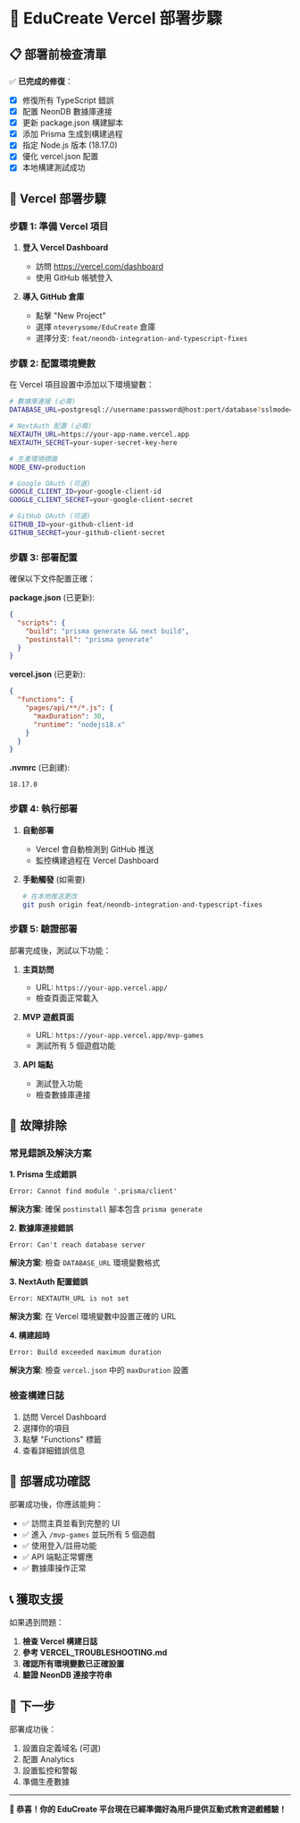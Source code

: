 # 🚀 EduCreate Vercel 部署步驟

## 📋 部署前檢查清單

✅ **已完成的修復**：
- [x] 修復所有 TypeScript 錯誤
- [x] 配置 NeonDB 數據庫連接
- [x] 更新 package.json 構建腳本
- [x] 添加 Prisma 生成到構建過程
- [x] 指定 Node.js 版本 (18.17.0)
- [x] 優化 vercel.json 配置
- [x] 本地構建測試成功

## 🔧 Vercel 部署步驟

### 步驟 1: 準備 Vercel 項目

1. **登入 Vercel Dashboard**
   - 訪問 https://vercel.com/dashboard
   - 使用 GitHub 帳號登入

2. **導入 GitHub 倉庫**
   - 點擊 "New Project"
   - 選擇 `nteverysome/EduCreate` 倉庫
   - 選擇分支: `feat/neondb-integration-and-typescript-fixes`

### 步驟 2: 配置環境變數

在 Vercel 項目設置中添加以下環境變數：

```bash
# 數據庫連接 (必需)
DATABASE_URL=postgresql://username:password@host:port/database?sslmode=require

# NextAuth 配置 (必需)
NEXTAUTH_URL=https://your-app-name.vercel.app
NEXTAUTH_SECRET=your-super-secret-key-here

# 生產環境標識
NODE_ENV=production

# Google OAuth (可選)
GOOGLE_CLIENT_ID=your-google-client-id
GOOGLE_CLIENT_SECRET=your-google-client-secret

# GitHub OAuth (可選)
GITHUB_ID=your-github-client-id
GITHUB_SECRET=your-github-client-secret
```

### 步驟 3: 部署配置

確保以下文件配置正確：

**package.json** (已更新):
```json
{
  "scripts": {
    "build": "prisma generate && next build",
    "postinstall": "prisma generate"
  }
}
```

**vercel.json** (已更新):
```json
{
  "functions": {
    "pages/api/**/*.js": {
      "maxDuration": 30,
      "runtime": "nodejs18.x"
    }
  }
}
```

**.nvmrc** (已創建):
```
18.17.0
```

### 步驟 4: 執行部署

1. **自動部署**
   - Vercel 會自動檢測到 GitHub 推送
   - 監控構建過程在 Vercel Dashboard

2. **手動觸發** (如需要)
   ```bash
   # 在本地推送更改
   git push origin feat/neondb-integration-and-typescript-fixes
   ```

### 步驟 5: 驗證部署

部署完成後，測試以下功能：

1. **主頁訪問**
   - URL: `https://your-app.vercel.app/`
   - 檢查頁面正常載入

2. **MVP 遊戲頁面**
   - URL: `https://your-app.vercel.app/mvp-games`
   - 測試所有 5 個遊戲功能

3. **API 端點**
   - 測試登入功能
   - 檢查數據庫連接

## 🐛 故障排除

### 常見錯誤及解決方案

**1. Prisma 生成錯誤**
```
Error: Cannot find module '.prisma/client'
```
**解決方案**: 確保 `postinstall` 腳本包含 `prisma generate`

**2. 數據庫連接錯誤**
```
Error: Can't reach database server
```
**解決方案**: 檢查 `DATABASE_URL` 環境變數格式

**3. NextAuth 配置錯誤**
```
Error: NEXTAUTH_URL is not set
```
**解決方案**: 在 Vercel 環境變數中設置正確的 URL

**4. 構建超時**
```
Error: Build exceeded maximum duration
```
**解決方案**: 檢查 `vercel.json` 中的 `maxDuration` 設置

### 檢查構建日誌

1. 訪問 Vercel Dashboard
2. 選擇你的項目
3. 點擊 "Functions" 標籤
4. 查看詳細錯誤信息

## 🎯 部署成功確認

部署成功後，你應該能夠：

- ✅ 訪問主頁並看到完整的 UI
- ✅ 進入 `/mvp-games` 並玩所有 5 個遊戲
- ✅ 使用登入/註冊功能
- ✅ API 端點正常響應
- ✅ 數據庫操作正常

## 📞 獲取支援

如果遇到問題：

1. **檢查 Vercel 構建日誌**
2. **參考 VERCEL_TROUBLESHOOTING.md**
3. **確認所有環境變數已正確設置**
4. **驗證 NeonDB 連接字符串**

## 🚀 下一步

部署成功後：
1. 設置自定義域名 (可選)
2. 配置 Analytics
3. 設置監控和警報
4. 準備生產數據

---

**🎉 恭喜！你的 EduCreate 平台現在已經準備好為用戶提供互動式教育遊戲體驗！**